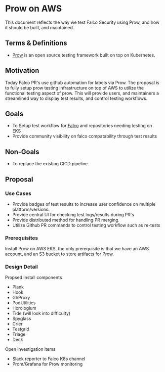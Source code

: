 # Prow on AWS

This document reflects the way we test Falco Security using Prow, and how it should be built, and maintained.

## Terms & Definitions

- [Prow](https://github.com/kubernetes/test-infra/tree/master/prow) is an open source testing framework built on top on Kubernetes.

## Motivation

Today Falco PR's use github automation for labels via Prow. The proposal is to fully setup prow testing infrastructure on top of AWS to utilize the functional testing aspect of prow. This will provide users, and maintainers a streamlined way to display test results, and control testing workflows.

## Goals
- To Setup test workflow for [Falco](https://github.com/falcosecurity/falco) and repositories needing testing on EKS
- Provide community visibility on falco compatability through test results
## Non-Goals
- To replace the existing CICD pipeline


## Proposal

### Use Cases
- Provide badges of test results to increase user confidence on multiple platform/versions.
- Provide central UI for checking test logs/results during PR's
- Provide distributed method for handling PR merging.
- Utilize Github PR commands to control testing workflow such as re-tests


### Prerequisites
Install Prow on AWS EKS, the only prerequisite is that we have an AWS account, and an S3 bucket to store artifacts for Prow.

### Design Detail

Propsed Install components
- Plank
- Hook
- GhProxy
- PodUtilities
- Horologium
- Tide (will look into difficulty)
- Spyglass
- Crier
- Testgrid
- Triage
- Deck

Open investigation items
- Slack reporter to Falco K8s channel
- Prom/Grafana for Prow monitoring



